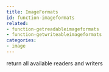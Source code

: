 ```yaml
---
title: ImageFormats
id: function-imageformats
related:
- function-getreadableimageformats
- function-getwriteableimageformats
categories:
- image
---
```


return all available readers and writers

